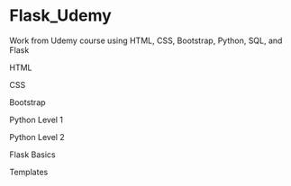 # Flask_Udemy
Work from Udemy course using HTML, CSS, Bootstrap, Python, SQL, and Flask

HTML

CSS

Bootstrap 

Python Level 1 

Python Level 2 

Flask Basics 

Templates 
